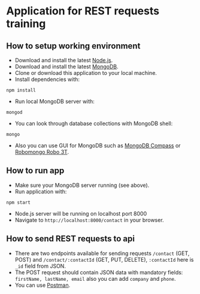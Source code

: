 # Application for REST requests training #

## How to setup working environment ##
* Download and install the latest [Node.js](https://nodejs.org/en/download/).
* Download and install the latest [MongoDB](https://www.mongodb.com/download-center#community).
* Clone or download this application to your local machine.
* Install dependencies with:

```
npm install
```
* Run local MongoDB server with:
```
mongod
```
* You can look through database collections with MongoDB shell:
```
mongo
```
* Also you can use GUI for MongoDB such as [MongoDB Compass](https://www.mongodb.com/download-center?filter=community#compass) or [Robomongo Robo 3T](https://robomongo.org/download).



## How to run app ##
* Make sure your MongoDB server running (see above).
* Run application with:
```
npm start
```
* Node.js server will be running on localhost port 8000
* Navigate to `http://localhost:8000/contact` in your browser.


## How to send REST requests to api ##
* There are two endpoints available for sending requests
`/contact` (GET, POST) and `/contact/:contactId` (GET, PUT, DELETE), `:contactId` here is `_id` field from JSON.
* The POST request should contain JSON data with mandatory fields: `firstName, lastName, email` also you can add `company` and `phone`.
* You can use [Postman](https://www.getpostman.com/apps).